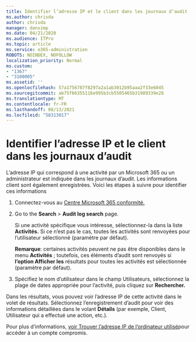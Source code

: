 ```yaml
---
title: Identifier l’adresse IP et le client dans les journaux d’audit
ms.author: chrisda
author: chrisda
manager: dansimp
ms.date: 04/21/2020
ms.audience: ITPro
ms.topic: article
ms.service: o365-administration
ROBOTS: NOINDEX, NOFOLLOW
localization_priority: Normal
ms.custom:
- "1367"
- "3100005"
ms.assetid: ''
ms.openlocfilehash: 57a1756787f8297a2a1ab3012b95aaa2f33e6045
ms.sourcegitcommit: ab75f66355116e995b3cb5505465b31989339e28
ms.translationtype: MT
ms.contentlocale: fr-FR
ms.lasthandoff: 08/13/2021
ms.locfileid: "58313017"
---
```

# <a name="identify-ip-address-and-client-in-audit-logs"></a>Identifier l’adresse IP et le client dans les journaux d’audit

L’adresse IP qui correspond à une activité par un Microsoft 365 ou un administrateur est indiquée dans les journaux d’audit. Les informations client sont également enregistrées. Voici les étapes à suivre pour identifier ces informations

1. Connectez-vous au [Centre Microsoft 365 conformité.](https://protection.office.com/)

2. Go to the **Search**  >  **Audit log search** page.

   Si une activité spécifique vous intéresse, sélectionnez-la dans la liste **Activités.** Si ce n’est pas le cas, toutes les activités sont renvoyées pour l’utilisateur sélectionné (paramètre par défaut).

   **Remarque**: certaines activités peuvent ne pas être disponibles dans le menu **Activités** ; toutefois, ces éléments d’audit sont renvoyés si **l’option Afficher les** résultats pour toutes les activités est sélectionnée (paramètre par défaut).

3. Spécifiez le  nom d’utilisateur dans le champ Utilisateurs, sélectionnez la plage de dates appropriée pour l’activité, puis cliquez sur **Rechercher.**

Dans les résultats, vous pouvez voir l’adresse IP de cette activité dans le volet de résultats. Sélectionnez l’enregistrement d’audit pour voir des informations détaillées dans le volant **Détails** (par exemple, Client, Utilisateur qui a effectué une action, etc.).

Pour plus d’informations, [voir Trouver l’adresse IP de l’ordinateur utilisé](https://docs.microsoft.com/microsoft-365/compliance/auditing-troubleshooting-scenarios#find-the-ip-address-of-the-computer-used-to-access-a-compromised-account)pour accéder à un compte compromis.
